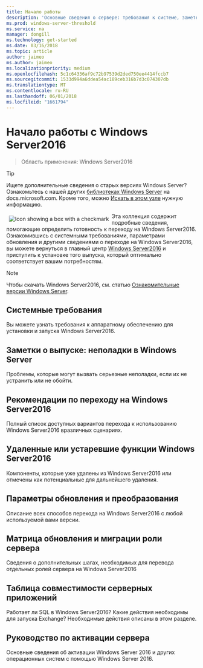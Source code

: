 ```yaml
---
title: Начало работы
description: 'Основные сведения о сервере: требования к системе, заметки о выпуске и варианты обновления'
ms.prod: windows-server-threshold
ms.service: na
manager: dongill
ms.technology: get-started
ms.date: 03/16/2018
ms.topic: article
author: jaimeo
ms.author: jaimeo
ms.localizationpriority: medium
ms.openlocfilehash: 5c1c64336af9c72b97539d2ded750ee4414fccb7
ms.sourcegitcommit: 1533d994a6ddea54ac189ceb316b7d3c074307db
ms.translationtype: MT
ms.contentlocale: ru-RU
ms.lasthandoff: 06/01/2018
ms.locfileid: "1661794"
---
```

# <a name="get-started-with-windows-server-2016"></a>Начало работы с Windows Server2016

>Область применения: Windows Server2016

>[!TIP]
> Ищете дополнительные сведения о старых версиях Windows Server? Ознакомьтесь с нашей других [библиотеках Windows Server](/previous-versions/windows/) на docs.microsoft.com. Кроме того, можно [Искать в этом узле](https://docs.microsoft.com/search/index?search=Windows+Server&dataSource=previousVersions) нужную информацию.

<img src="../media/landing-icons/getstarted.png" style='float:left; padding:.5em;' alt="Icon showing a box with a checkmark"> Эта коллекция содержит подробные сведения, помогающие определить готовность к переходу на Windows Server2016. Ознакомившись с системными требованиями, параметрами обновления и другими сведениями о переходе на Windows Server2016, вы можете вернуться в главный центр [Windows Server2016](Windows-Server-2016.md) и приступить к установке того выпуска, который оптимально соответствует вашим потребностям. 

>[!Note]
> Чтобы скачать Windows Server2016, см. статью [Ознакомительные версии Windows Server](https://www.microsoft.com/evalcenter/evaluate-windows-server-2016).


## [<a name="system-requirements"></a>Системные требования](system-requirements.md)
Вы можете узнать требования к аппаратному обеспечению для установки и запуска Windows Server2016.

## [<a name="release-notes-important-issues-in-windows-server"></a>Заметки о выпуске: неполадки в Windows Server](Windows-Server-2016-GA-Release-Notes.md)
Проблемы, которые могут вызвать серьезные неполадки, если их не устранить или не обойти.

## [<a name="recommendations-for-moving-to-windows-server-2016"></a>Рекомендации по переходу на Windows Server2016](Recommendations-moving-to-Server2016.md)
Полный список доступных вариантов перехода к использованию Windows Server2016 вразличных сценариях.

## [<a name="features-removed-or-deprecated-in--windows-server-2016"></a>Удаленные или устаревшие функции Windows Server2016](deprecated-features.md)
Компоненты, которые уже удалены из Windows Server2016 или отмечены как потенциальные для дальнейшего удаления.

## [<a name="upgrade-and-conversion-options"></a>Параметры обновления и преобразования](Supported-Upgrade-Paths.md)
Описание всех способов перехода на Windows Server2016 с любой используемой вами версии.

## [<a name="server-role-upgrade-and-migration-matrix"></a>Матрица обновления и миграции роли сервера](Server-Role-Upgradeability-Table.md)
Сведения о дополнительных шагах, необходимых для перевода отдельных ролей сервера на Windows Server2016

## [<a name="server-application-compatibility-table"></a>Таблица совместимости серверных приложений](Server-Application-Compatibility.md)
Работает ли SQL в Windows Server2016? Какие действия необходимы для запуска Exchange? Необходимые действия описаны в этом разделе.

## [<a name="server-activation-guide"></a>Руководство по активации сервера](Server-2016-activation.md)
Основные сведения об активации Windows Server 2016 и других операционных систем с помощью Windows Server 2016.


